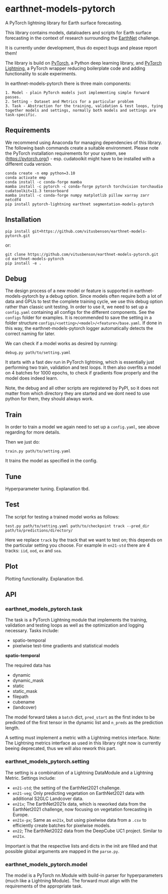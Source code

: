 # earthnet-models-pytorch

A PyTorch lightning library for Earth surface forecasting.

This library contains models, dataloaders and scripts for Earth surface forecasting in the context of research surrounding the [EarthNet](www.earthnet.tech) challenge.

It is currently under development, thus do expect bugs and please report them!

The library is build on [PyTorch](www.pytorch.org), a Python deep learning library, and [PyTorch Lightning](https://www.pytorchlightning.ai/), a PyTorch wrapper reducing boilerplate code and adding functionality to scale experiments.

In earthnet-models-pytorch there is three main components:

    1. Model - plain PyTorch models just implementing simple forward passes.
    2. Setting - Dataset and Metrics for a particular problem
    3. Task - Abstraction for the training, validation & test loops, tying together models and settings, normally both models and settings are task-specific.


## Requirements

We recommend using Anaconda for managing dependencies of this library. The following bash commands create a suitable environment. Please note the PyTorch installation requirements for your system, see (https://pytorch.org/) - esp. cudatoolkit might have to be installed with a different cuda version.

```
conda create -n emp python=3.10
conda activate emp
conda install -c conda-forge mamba
mamba install -c pytorch -c conda-forge pytorch torchvision torchaudio cudatoolkit=11.3 tensorboard
mamba install -c conda-forge numpy matplotlib pillow xarray zarr netcdf4
pip install pytorch-lightning earthnet segmentation-models-pytorch
```

## Installation

```
pip install git+https://github.com/vitusbenson/earthnet-models-pytorch.git
```
or:
```
git clone https://github.com/vitusbenson/earthnet-models-pytorch.git
cd earthnet-models-pytorch
pip install -e .
```

## Debug

The design process of a new model or feature is supported in earthnet-models-pytorch by a debug option. Since models often require both a lot of data and GPUs to test the complete training cycle, we use this debug option rather than classic unit testing.
In order to use it, we need to set up a `config.yaml` containing all configs for the different components. See the `configs` folder for examples. It is recommended to save the setting in a folder structure `configs/<setting>/<model>/<feature>/base.yaml`. If done in this way, the earthnet-models-pytorch logger automatically detects the correct naming for later.

We can check if a model works as desired by running:
```
debug.py path/to/setting.yaml
```

It starts with a fast dev run in PyTorch lightning, which is essentially just performing two train, validation and test loops. It then also overfits a model on 4 batches for 1000 epochs, to check if gradients flow properly and the model does indeed learn. 

Note, the debug and all other scripts are registered by PyPI, so it does not matter from which directory they are started and we dont need to use python for them, they should always work.

## Train

In order to train a model we again need to set up a `config.yaml`, see above regarding for more details.

Then we just do:
```
train.py path/to/setting.yaml
```

It trains the model as specified in the config.

## Tune

Hyperparameter tuning. Explanation tbd.

## Test

The script for testing a trained model works as follows:
```
test.py path/to/setting.yaml path/to/checkpoint track --pred_dir path/to/predictions/directory/
```

Here we replace `track` by the track that we want to test on; this depends on the particular setting you choose. For example in `en21-std` there are 4 tracks: `iid`, `ood`, `ex` and `sea`.

## Plot

Plotting functionality. Explanation tbd.

## API

### **earthnet_models_pytorch.task**

The task is a PyTorch Lightning module that implements the training, validation and testing loops as well as the optimization and logging necessary. Tasks include:
- spatio-temporal
- pixelwise test-time gradients and statistical models

**spatio-temporal**

The required data has

- dynamic
- dynamic_mask
- static
- static_mask
- filepath
- cubename
- (landcover)

The model forward takes a `batch` dict, `pred_start` as the first index to be predicted of the first tensor in the dynamic list and `n_preds` as the prediction length.

A setting must implement a metric with a Lightning metrics interface. Note: The Lightning metrics interface as used in this library right now is currently beeing deprecated, thus we will also rework this part.


### **earthnet_models_pytorch.setting**

The setting is a combination of a Lightning DataModule and a Lightning Metric. Settings include:

- `en21-std`; the setting of the EarthNet2021 challenge.
- `en21-veg`; Only predicting vegetation on EarthNet2021 data with additional S2GLC Landcover data.
- `en21x`; The EarthNet2021x data, which is reworked data from the EarthNet2021 challenge, now focusing on vegetation forecasting in Europe.
- `en21x-px`; Same as `en21x`, but using pixelwise data from a `.csv` to efficiently create batches for pixelwise models.
- `en22`; The EarthNet2022 data from the DeepCube UC1 project. Similar to `en21x`.


Important is that the respective lists and dicts in the init are filled and that possible global arguments are mapped in the `parse.py`.


### **earthnet_models_pytorch.model**

The model is a PyTorch nn.Module with build-in parser for hyperparameters (much like a Lightning Module). The forward must align with the requirements of the appropriate task.
